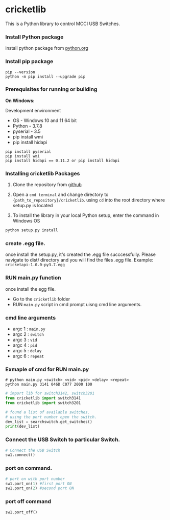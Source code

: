 # cricketlib

This is a Python library to control MCCI USB Switches.

### Install Python package
install python package from [python.org](https://www.python.org/ftp/python/3.7.8/python-3.7.8.exe)

### Install pip package
```shell
pip --version
python -m pip install --upgrade pip
```

### Prerequisites for running or building

<strong>On Windows:</strong>

Development environment

* OS - Windows 10 and 11 64 bit
* Python - 3.7.8
* pyserial - 3.5
* pip install wmi
* pip install hidapi

```shell
pip install pyserial
pip install wmi
pip install hidapi == 0.11.2 or pip install hidapi
```

### Installing cricketlib Packages

1.  Clone the repository from [github](https://github.com/mcci-usb/cricketlib)

2.  Open a `cmd terminal` and change directory to  `{path_to_repository}/cricketlib`. using `cd` into the root directory where setup.py is located

3.  To install the library in your local Python setup, enter the command in Windows OS
```bash
python setup.py install
```

### create .egg file.
once install the setup.py, it's created the .egg file succcessfully.
Please navigate to dist/ directory and you will find the files .egg file.
Example: `cricketapi-1.0.0-py3.7.egg`

### RUN main.py function
once install the egg file.
- Go to the `cricketlib` folder
- RUN `main.py` script in cmd prompt uisng cmd line arguments.
### cmd line arguments
- argc 1 : `main.py`
- argc 2 : `switch`
- argc 3 : `vid`
- argc 4 : `pid`
- argc 5 : `delay`
- argc 6 : `repeat`

### Exmaple of cmd for RUN main.py

```shell
# python main.py <switch> <vid> <pid> <delay> <repeat>
python main.py 3141 046D C077 2000 100
```
```python
# import lib for switch3142, switch3201
from cricketlib import switch3141
from cricketlib import switch3201
```
```python
# found a list of available switches.
# using the port number open the switch.
dev_list = searchswitch.get_switches()
print(dev_list)
```

### Connect the USB Switch to particular Switch.
``` python
# Connect the USB Switch
sw1.connect()
```
### port on command.
```python
# port on with port number
sw1.port_on(1) #first port ON
sw1.port_on(2) #second port ON
```
### port off command
```python
sw1.port_off()
```





